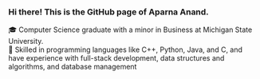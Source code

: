 ### Hi there! This is the GitHub page of Aparna Anand. 
🎓  Computer Science graduate with a minor in Business at Michigan State University.  
🔭 Skilled in programming languages like C++, Python, Java, and C, and have experience with full-stack development, data structures and algorithms, and database management  

<!--
**aparnaa13/aparnaa13** is a ✨ _special_ ✨ repository because its `README.md` (this file) appears on your GitHub profile.

Here are some ideas to get you started:

- 🔭 I’m currently working on ...
- 🌱 I’m currently learning ...
- 👯 I’m looking to collaborate on ...
- 🤔 I’m looking for help with ...
- 💬 Ask me about ...
- 📫 How to reach me: ...
- 😄 Pronouns: ...
- ⚡ Fun fact: ...
-->
